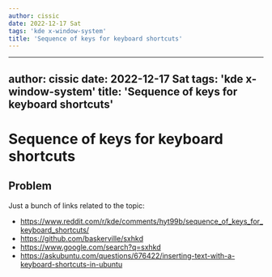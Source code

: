 ```yaml
---
author: cissic
date: 2022-12-17 Sat
tags: 'kde x-window-system'
title: 'Sequence of keys for keyboard shortcuts'
---
```

---
author: cissic
date: 2022-12-17 Sat
tags: 'kde x-window-system'
title: 'Sequence of keys for keyboard shortcuts'
---


# Sequence of keys for keyboard shortcuts


## Problem

Just a bunch of links related to the topic:

-   <https://www.reddit.com/r/kde/comments/hyt99b/sequence_of_keys_for_keyboard_shortcuts/>
-   <https://github.com/baskerville/sxhkd>
-   <https://www.google.com/search?q=sxhkd>
-   <https://askubuntu.com/questions/676422/inserting-text-with-a-keyboard-shortcuts-in-ubuntu>

